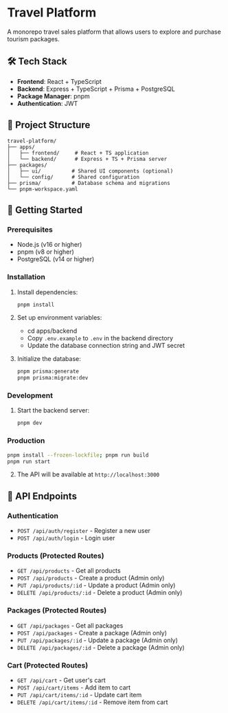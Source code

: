 # Travel Platform

A monorepo travel sales platform that allows users to explore and purchase tourism packages.

## 🛠️ Tech Stack

- **Frontend**: React + TypeScript
- **Backend**: Express + TypeScript + Prisma + PostgreSQL
- **Package Manager**: pnpm
- **Authentication**: JWT

## 📁 Project Structure

```
travel-platform/
├── apps/
│   ├── frontend/     # React + TS application
│   └── backend/      # Express + TS + Prisma server
├── packages/
│   ├── ui/          # Shared UI components (optional)
│   └── config/      # Shared configuration
├── prisma/          # Database schema and migrations
└── pnpm-workspace.yaml
```

## 🚀 Getting Started

### Prerequisites

- Node.js (v16 or higher)
- pnpm (v8 or higher)
- PostgreSQL (v14 or higher)

### Installation

1. Install dependencies:
   ```bash
   pnpm install
   ```

2. Set up environment variables:
   - cd apps/backend  
   - Copy `.env.example` to `.env` in the backend directory
   - Update the database connection string and JWT secret

3. Initialize the database:
   ```bash
   pnpm prisma:generate
   pnpm prisma:migrate:dev
   ```

### Development

1. Start the backend server:
   ```bash
   pnpm dev
   ```

### Production
```bash
pnpm install --frozen-lockfile; pnpm run build
pnpm run start
```
2. The API will be available at `http://localhost:3000`



## 🔑 API Endpoints

### Authentication
- `POST /api/auth/register` - Register a new user
- `POST /api/auth/login` - Login user

### Products (Protected Routes)
- `GET /api/products` - Get all products
- `POST /api/products` - Create a product (Admin only)
- `PUT /api/products/:id` - Update a product (Admin only)
- `DELETE /api/products/:id` - Delete a product (Admin only)

### Packages (Protected Routes)
- `GET /api/packages` - Get all packages
- `POST /api/packages` - Create a package (Admin only)
- `PUT /api/packages/:id` - Update a package (Admin only)
- `DELETE /api/packages/:id` - Delete a package (Admin only)

### Cart (Protected Routes)
- `GET /api/cart` - Get user's cart
- `POST /api/cart/items` - Add item to cart
- `PUT /api/cart/items/:id` - Update cart item
- `DELETE /api/cart/items/:id` - Remove item from cart